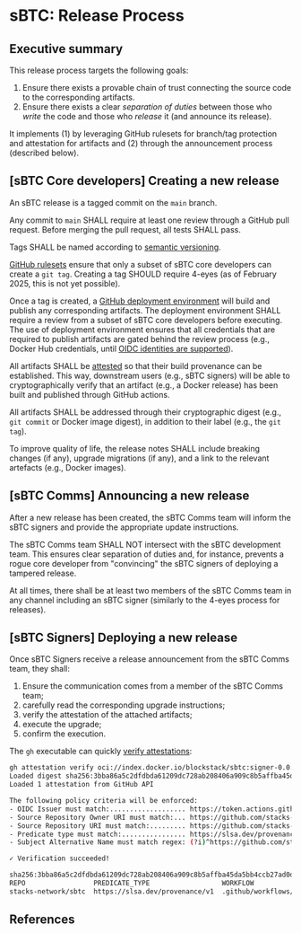 # sBTC: Release Process

## Executive summary

This release process targets the following goals:

1. Ensure there exists a provable chain of trust connecting the source code to
   the corresponding artifacts.
1. Ensure there exists a clear _separation of duties_ between those who _write_
   the code and those who _release_ it (and announce its release).

It implements (1) by leveraging GitHub rulesets for branch/tag protection and
attestation for artifacts and (2) through the announcement process (described
below).

## [sBTC Core developers] Creating a new release

An sBTC release is a tagged commit on the `main` branch.

Any commit to `main` SHALL require at least one review through a GitHub pull
request. Before merging the pull request, all tests SHALL pass.

Tags SHALL be named according to [semantic versioning][0].

[GitHub rulesets][1] ensure that only a subset of sBTC core developers can
create a `git tag`. Creating a tag SHOULD require 4-eyes (as of February 2025,
this is not yet possible).

Once a tag is created, a [GitHub deployment environment][2] will build and
publish any corresponding artifacts. The deployment environment SHALL require a
review from a subset of sBTC core developers before executing. The use of
deployment environment ensures that all credentials that are required to publish artifacts
are gated behind the review process (e.g., Docker Hub credentials, until [OIDC
identities are supported][4]).

All artifacts SHALL be [attested][3] so that their build provenance can be
established. This way, downstream users (e.g., sBTC signers) will be able to
cryptographically verify that an artifact (e.g., a Docker release) has been
built and published through GitHub actions.

All artifacts SHALL be addressed through their cryptographic digest (e.g., `git
commit` or Docker image digest), in addition to their label (e.g., the `git
tag`).

To improve quality of life, the release notes SHALL include breaking changes (if
any), upgrade migrations (if any), and a link to the relevant artefacts (e.g.,
Docker images).

## [sBTC Comms] Announcing a new release

After a new release has been created, the sBTC Comms team will inform the sBTC
signers and provide the appropriate update instructions.

The sBTC Comms team SHALL NOT intersect with the sBTC development team. This
ensures clear separation of duties and, for instance, prevents a rogue core
developer from "convincing" the sBTC signers of deploying a tampered release.

At all times, there shall be at least two members of the sBTC Comms team in any
channel including an sBTC signer (similarly to the 4-eyes process for releases).

## [sBTC Signers] Deploying a new release

Once sBTC Signers receive a release announcement from the sBTC Comms team, they
shall:

1. Ensure the communication comes from a member of the sBTC Comms team;
1. carefully read the corresponding upgrade instructions;
1. verify the attestation of the attached artifacts;
1. execute the upgrade;
1. confirm the execution.

The `gh` executable can quickly [verify attestations][5]:

```bash
gh attestation verify oci://index.docker.io/blockstack/sbtc:signer-0.0.9-rc6 -R stacks-network/sbtc
Loaded digest sha256:3bba86a5c2dfdbda61209dc728ab208406a909c8b5affba45da5bb4ccb27ad0d for oci://index.docker.io/blockstack/sbtc:signer-0.0.9-rc6
Loaded 1 attestation from GitHub API

The following policy criteria will be enforced:
- OIDC Issuer must match:................... https://token.actions.githubusercontent.com
- Source Repository Owner URI must match:... https://github.com/stacks-network
- Source Repository URI must match:......... https://github.com/stacks-network/sbtc
- Predicate type must match:................ https://slsa.dev/provenance/v1
- Subject Alternative Name must match regex: (?i)^https://github.com/stacks-network/sbtc/

✓ Verification succeeded!

sha256:3bba86a5c2dfdbda61209dc728ab208406a909c8b5affba45da5bb4ccb27ad0d was attested by:
REPO                 PREDICATE_TYPE                  WORKFLOW
stacks-network/sbtc  https://slsa.dev/provenance/v1  .github/workflows/image-build.yaml@refs/tags/0.0.9-rc6
```

## References

[0]: https://semver.org
[1]: https://docs.github.com/en/repositories/configuring-branches-and-merges-in-your-repository/managing-rulesets/about-rulesets
[2]: https://docs.github.com/en/actions/managing-workflow-runs-and-deployments/managing-deployments/managing-environments-for-deployment
[3]: https://docs.github.com/en/actions/security-for-github-actions/using-artifact-attestations/using-artifact-attestations-to-establish-provenance-for-builds
[4]: https://github.com/docker/roadmap/issues/314#issuecomment-2605945137
[5]: https://docs.github.com/en/actions/security-for-github-actions/using-artifact-attestations/using-artifact-attestations-to-establish-provenance-for-builds#verifying-artifact-attestations-with-the-github-cli
